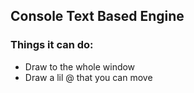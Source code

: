 ## Console Text Based Engine

### Things it can do:
* Draw to the whole window
* Draw a lil @ that you can move